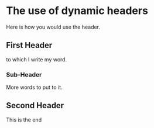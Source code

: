 <!-- GENERATED DOCUMENT DO NOT EDIT! -->
<!-- prettier-ignore-start -->
<!-- markdownlint-disable -->

<!-- Compiled with doculisp https://www.npmjs.com/package/doculisp -->

# The use of dynamic headers #

Here is how you would use the header.

## First Header ##

to which I write my word.

### Sub-Header ###

More words to put to it.

## Second Header ##

This is the end

<!-- markdownlint-restore -->
<!-- prettier-ignore-end -->
<!-- GENERATED DOCUMENT DO NOT EDIT! -->
